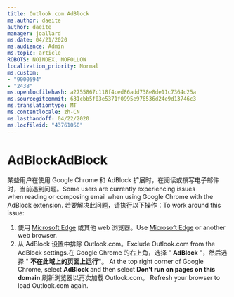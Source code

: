```yaml
---
title: Outlook.com AdBlock
ms.author: daeite
author: daeite
manager: joallard
ms.date: 04/21/2020
ms.audience: Admin
ms.topic: article
ROBOTS: NOINDEX, NOFOLLOW
localization_priority: Normal
ms.custom:
- "9000594"
- "2438"
ms.openlocfilehash: a2755867c118f4ced86add738e8de11c7364d25a
ms.sourcegitcommit: 631cbb5f03e5371f0995e976536d24e9d13746c3
ms.translationtype: MT
ms.contentlocale: zh-CN
ms.lasthandoff: 04/22/2020
ms.locfileid: "43761050"
---
```

# <a name="adblock"></a><span data-ttu-id="e23af-102">AdBlock</span><span class="sxs-lookup"><span data-stu-id="e23af-102">AdBlock</span></span>

<span data-ttu-id="e23af-103">某些用户在使用 Google Chrome 和 AdBlock 扩展时，在阅读或撰写电子邮件时，当前遇到问题。</span><span class="sxs-lookup"><span data-stu-id="e23af-103">Some users are currently experiencing issues when reading or composing email when using Google Chrome with the AdBlock extension.</span></span> <span data-ttu-id="e23af-104">若要解决此问题，请执行以下操作：</span><span class="sxs-lookup"><span data-stu-id="e23af-104">To work around this issue:</span></span>

1. <span data-ttu-id="e23af-105">使用 [Microsoft Edge](https://www.microsoft.com/windows/microsoft-edge) 或其他 web 浏览器。</span><span class="sxs-lookup"><span data-stu-id="e23af-105">Use [Microsoft Edge](https://www.microsoft.com/windows/microsoft-edge) or another web browser.</span></span>
1. <span data-ttu-id="e23af-106">从 AdBlock 设置中排除 Outlook.com。</span><span class="sxs-lookup"><span data-stu-id="e23af-106">Exclude Outlook.com from the AdBlock settings.</span></span><span data-ttu-id="e23af-107">在 Google Chrome 的右上角，选择 " **AdBlock** "，然后选择 " **不在此域上的页面上运行"**。</span><span class="sxs-lookup"><span data-stu-id="e23af-107"> At the top right corner of Google Chrome, select **AdBlock** and then select **Don’t run on pages on this domain**.</span></span><span data-ttu-id="e23af-108">刷新浏览器以再次加载 Outlook.com。</span><span class="sxs-lookup"><span data-stu-id="e23af-108"> Refresh your browser to load Outlook.com again.</span></span>